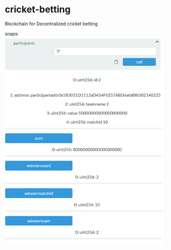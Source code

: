 # cricket-betting
Blockchain for Decentralized cricket betting   

snaps:  
![](screenshots/op1.png)
